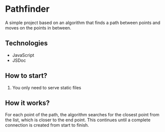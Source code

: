 # Pathfinder

A simple project based on an algorithm that finds a path between points and moves on the points in between.

## Technologies

-   JavaScript
-   JSDoc

## How to start?

1. You only need to serve static files

## How it works?

For each point of the path, the algorithm searches for the closest point from the list, which is closer to the end point. This continues until a complete connection is created from start to finish.
